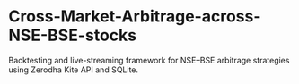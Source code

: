 # Cross-Market-Arbitrage-across-NSE-BSE-stocks
Backtesting and live-streaming framework for NSE–BSE arbitrage strategies using Zerodha Kite API and SQLite.
